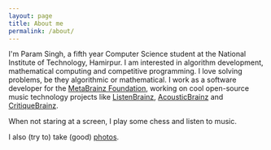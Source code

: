 ```yaml
---
layout: page
title: About me
permalink: /about/
---
```


I'm Param Singh, a fifth year Computer Science student at the National
Institute of Technology, Hamirpur. I am interested in algorithm development,
mathematical computing and competitive programming.
I love solving problems, be they algorithmic or mathematical. I work as a
software developer for the [MetaBrainz Foundation](https://metabrainz.org/),
working on cool open-source music technology projects like [ListenBrainz](https://listenbrainz.org),
[AcousticBrainz](https://acousticbrainz.org) and [CritiqueBrainz](https://critiquebrainz.org).

When not staring at a screen, I play some chess and listen to music.

I also (try to) take (good) [photos](https://instagram.com/iliekcomputers).

